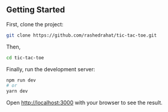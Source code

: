## Getting Started

First, clone the project:

```bash
git clone https://github.com/rashedrahat/tic-tac-toe.git
```

Then,
```bash
cd tic-tac-toe
```

Finally, run the development server:

```bash
npm run dev
# or
yarn dev
```

Open [http://localhost:3000](http://localhost:3000) with your browser to see the result.

